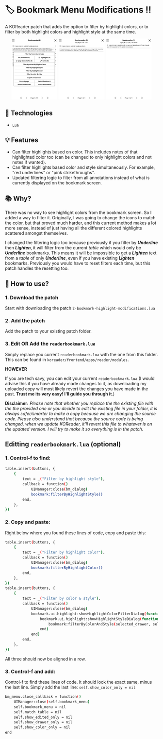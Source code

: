 # 🏷️ Bookmark Menu Modifications !!
A KOReader patch that adds the option to filter by highlight colors, or to filter by both highlight colors and highlight style at the same time. 

<div align="center"> 
    <img src="example1.png" alt = "Front Page Image" width="30%" />
    <img src="example2.png" alt = "Front Page Image" width="30%" />
    <img src="example3.png" alt = "Front Page Image" width="30%" />
</div>

## 🤖 Technologies
- `Lua`

## 💡 Features
- Can filter highlights based on color. This includes notes of that highlighted color too (can be changed to only highlight colors and not notes if wanted).
- Can filter highlights based color and style simultaneously. For example, "red underlines" or "pink strikethroughs".
- Updated filtering logic to filter from all annotations instead of what is currently displayed on the bookmark screen.

## 📚 Why?
There was no way to see highlight colors from the bookmark screen. So I added a way to filter it. Originally, I was going to change the icons to match the color, but that proved much harder, and this current method makes a lot more sense, instead of just having all the different colored highlights scattered amongst themselves.

I changed the filtering logic too because previously if you filter by ***Underline*** then ***Lighten***, it will filter from the current *table* which would only be ***Underline*** bookmarks. This means it will be impossible to get a ***Lighten*** text from a *table* of only ***Underline***, even if you have existing ***Lighten*** bookmarks. Previously you would have to reset filters each time, but this patch handles the resetting too.

## 🚀 How to use?
### 1. Download the patch
Start with downloading the patch `2-bookmark-highlight-modifications.lua`

### 2. Add the patch
Add the patch to your existing patch folder. 

### 3. Edit OR Add the `readerbookmark.lua`
Simply replace you current `readerbookmark.lua` with the one from this folder. This can be found in `koreader/frontend/apps/reader/modules`.  

**HOWEVER**

If you are tech savy, you can edit your current `readerbookmark.lua` (I would advise this if you have already made changes to it, as downloading my uploaded copy will most likely revert the changes you have made in the past. **Trust me its very easy! I'll guide you through it**.)

**Disclaimer:**
*Please note that whether you replace the the existing file with the the provided one or you decide to edit the existing file in your folder, it is always safer/smarter to make a copy because we are changing the source code. Please also understand that because the source code is being changed, when we update KOReader, it'll revert this file to whatever is on the updated version. I will try to make it so everything is in the patch.*

## Editting `readerbookmark.lua` (optional)
### 1. Control-f to find:
```bash
table.insert(buttons, {
    {
        text = _("Filter by highlight style"),
        callback = function()
            UIManager:close(bm_dialog)
            bookmark:filterByHighlightStyle()
        end,
    },
})
```
### 2. Copy and paste:
Right below where you found these lines of code, copy and paste this:
```bash
table.insert(buttons, {
    {
        text = _("Filter by highlight color"),
        callback = function()
            UIManager:close(bm_dialog)
            bookmark:filterByHighlightColor()
        end,
    },
})
table.insert(buttons, {
    {
        text = _("Filter by color & style"),
        callback = function()
            UIManager:close(bm_dialog)
            bookmark.ui.highlight:showHighlightColorFilterDialog(function(selected_color)
                bookmark.ui.highlight:showHighlightStyleDialog(function(selected_drawer)
                    bookmark:filterByColorAndStyle(selected_drawer, selected_color)
                end)
            end)
        end,
    },
})
```
All three should now be aligned in a row.
### 3. Control-f and add:
Control-f to find these lines of code. It should look the exact same, minus the last line. Simply add the last line: `self.show_color_only = nil`
```bash
bm_menu.close_callback = function()
    UIManager:close(self.bookmark_menu)
    self.bookmark_menu = nil
    self.match_table = nil
    self.show_edited_only = nil
    self.show_drawer_only = nil
    self.show_color_only = nil
end
```


